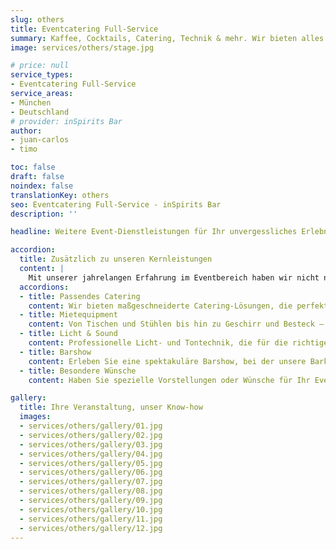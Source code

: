 ```yaml
---
slug: others
title: Eventcatering Full-Service
summary: Kaffee, Cocktails, Catering, Technik & mehr. Wir bieten alles für Ihr perfektes Event. Teilen Sie uns Ihre Wünsche mit, wir machen sie wahr.
image: services/others/stage.jpg

# price: null
service_types:
- Eventcatering Full-Service
service_areas:
- München
- Deutschland
# provider: inSpirits Bar
author:
- juan-carlos
- timo

toc: false
draft: false
noindex: false
translationKey: others
seo: Eventcatering Full-Service - inSpirits Bar
description: ''

headline: Weitere Event-Dienstleistungen für Ihr unvergessliches Erlebnis

accordion:
  title: Zusätzlich zu unseren Kernleistungen
  content: |
    Mit unserer jahrelangen Erfahrung im Eventbereich haben wir nicht nur unser Know-how, sondern auch unser Netzwerk stetig ausgebaut. So können wir Ihnen in vielfältigen eventbezogenen Angelegenheiten mit Rat und Tat zur Seite stehen.
  accordions:
  - title: Passendes Catering
    content: Wir bieten maßgeschneiderte Catering-Lösungen, die perfekt auf Ihr Event abgestimmt sind. Ob Fingerfood, Buffets oder mehrgängige Menüs, unser Catering-Service sorgt für kulinarische Highlights.
  - title: Mietequipment
    content: Von Tischen und Stühlen bis hin zu Geschirr und Besteck – wir stellen Ihnen das notwendige Equipment zur Verfügung, um Ihr Event reibungslos und stilvoll zu gestalten.
  - title: Licht & Sound
    content: Professionelle Licht- und Tontechnik, die für die richtige Atmosphäre sorgt. Ob dezente Hintergrundmusik oder beeindruckende Lichtshows, wir haben die passende Technik für Ihre Veranstaltung.
  - title: Barshow
    content: Erleben Sie eine spektakuläre Barshow, bei der unsere Barkeeper mit beeindruckenden Tricks und Showeinlagen für Unterhaltung sorgen. Ein Highlight, das Ihre Gäste begeistern wird.
  - title: Besondere Wünsche
    content: Haben Sie spezielle Vorstellungen oder Wünsche für Ihr Event? Wir sind flexibel und bemühen uns, Ihre individuellen Anforderungen zu erfüllen, um Ihr Event einzigartig und unvergesslich zu machen.

gallery:
  title: Ihre Veranstaltung, unser Know-how
  images:
  - services/others/gallery/01.jpg
  - services/others/gallery/02.jpg
  - services/others/gallery/03.jpg
  - services/others/gallery/04.jpg
  - services/others/gallery/05.jpg
  - services/others/gallery/06.jpg
  - services/others/gallery/07.jpg
  - services/others/gallery/08.jpg
  - services/others/gallery/09.jpg
  - services/others/gallery/10.jpg
  - services/others/gallery/11.jpg
  - services/others/gallery/12.jpg
---
```

